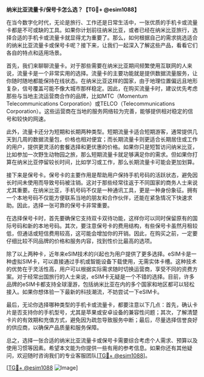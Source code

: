 **纳米比亚流量卡/保号卡怎么选？【TG💪+ @esim1088】**

在当今数字化时代，无论是旅行、工作还是日常生活中，一张优质的手机卡或流量卡都是不可或缺的工具。如果你计划前往纳米比亚，或者已经在纳米比亚旅行，选择合适的手机卡或流量卡就显得尤为重要了。那么，如何根据自己的需求挑选适合的纳米比亚流量卡或保号卡呢？接下来，让我们一起深入了解这些产品，看看它们各自的特点和适用场景。

首先，我们来聊聊流量卡。对于那些需要在纳米比亚期间频繁使用互联网的人来说，流量卡是一个非常实用的选择。流量卡的主要功能就是提供数据流量服务，让你随时随地都能保持在线状态。在纳米比亚这样的国家，由于地理位置偏远且地形复杂，信号覆盖可能不像大城市那样稳定。因此，在购买流量卡时，建议优先考虑那些与当地主流运营商合作的品牌，比如MTC（Momentum Telecommunications Corporation）或TELCO（Telecommunications Corporation）。这些运营商在当地的服务网络较为完善，能够提供相对稳定的信号和较快的网速。

此外，流量卡还分为短期和长期两种类型。短期流量卡适合短期游客，通常提供几天到几周的数据流量包，价格也相对便宜；而长期流量卡则更适合长期居住或工作的用户，提供更灵活的套餐选择和更优惠的价格。如果你只是短暂访问纳米比亚，比如参加一次野生动物园之旅，那么短期流量卡就足够满足你的需求。但如果你打算在纳米比亚停留较长时间，比如学习或工作，那么长期流量卡可能会更加划算。

接下来是保号卡。保号卡的主要作用是帮助用户保持手机号码的活跃状态，避免因长时间未使用而导致号码被注销。这对于那些经常往返于不同国家的商务人士来说尤其重要。在纳米比亚，手机号码不仅是一种通讯工具，更是一种身份象征。拥有一个本地号码不仅能方便联系当地的朋友和合作伙伴，还能在紧急情况下快速求助。因此，选择一张可靠的保号卡非常重要。

在选择保号卡时，首先要确保它支持双卡双待功能，这样你可以同时保留原有的国际号码和新的本地号码。其次，要注意保号卡的费用结构，有些保号卡虽然月租较低，但通话或短信费用较高，这可能会增加你的开销。因此，在购买之前，一定要仔细比较不同品牌的价格和服务内容，找到性价比最高的选项。

除了以上两种卡，近年来eSIM技术的兴起也为用户提供了更多选择。eSIM卡是一种虚拟SIM卡，可以直接通过手机或智能设备下载使用，无需实体卡槽。这种技术的优势在于灵活性高，用户可以根据实际需求随时切换运营商，享受不同的资费方案。对于经常出国旅行的人士来说，eSIM卡无疑是一个不错的选择。目前，许多品牌的eSIM卡都支持全球漫游，包括纳米比亚在内的多个国家和地区都可以轻松接入。如果你想体验一下最新的科技潮流，不妨尝试一下eSIM卡。

最后，无论你选择哪种类型的手机卡或流量卡，都要注意以下几点：首先，确认卡片是否支持你的手机型号，尤其是苹果或安卓设备的兼容性问题；其次，了解清楚卡片的有效期和充值方式，避免因为疏忽导致服务中断；最后，尽量选择信誉良好的供应商，以确保产品质量和服务保障。

总之，选择一张合适的纳米比亚流量卡或保号卡需要综合考虑个人需求、预算以及使用习惯等因素。希望本文能为你提供一些有用的参考信息。如果你还有其他疑问，欢迎随时咨询我们的专业客服团队[[TG💪+ @esim1088](https://t.me/s/esim1088)]。

[[TG💪+ @esim1088](https://t.me/s/esim1088) ![Image](https://i.postimg.cc/4NQfJmqS/Snipaste-2025-05-13-00-14-12.png)]